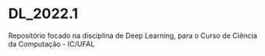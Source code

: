 # DL_2022.1
Repositório focado na disciplina de Deep Learning, para o Curso de Ciência da Computação - IC/UFAL
